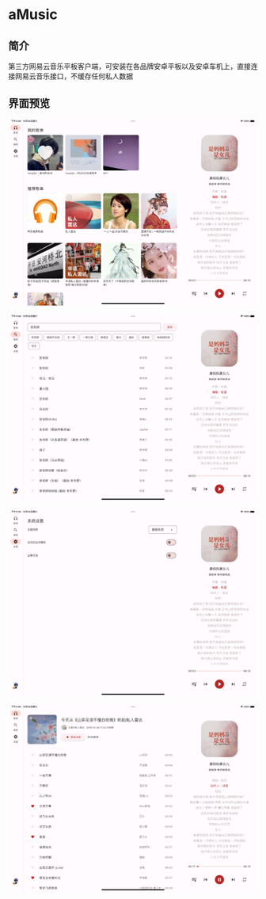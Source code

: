 # aMusic

## 简介

第三方网易云音乐平板客户端，可安装在各品牌安卓平板以及安卓车机上，直接连接网易云音乐接口，不缓存任何私人数据

## 界面预览

![歌单](./screenshots/playlist.png)

![搜索](./screenshots/search.png)

![设置](./screenshots/setting.png)

![歌曲列表](./screenshots/songs.png)
